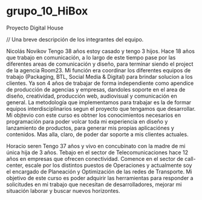 # grupo_10_HiBox
Proyecto Digital House


// Una breve descripción de los integrantes del equipo.

Nicolás Novikov
Tengo 38 años estoy casado y tengo 3 hijos.
Hace 18 años que trabajo en comunicación, a lo largo de este tiempo pase por las diferentes areas de comunicación y diseño, para terminar siendo el project de la agencia Room23. Mi función era coordinar los diferentes equipos de trabajo (Packaging, BTL, Social Media & Digital) para brindar solucion a los clientes.
Ya son 4 años de trabajar de forma independiente como apendice de producción de agencias y empresas, dandoles soporte en el area de diseño, creatividad, producción web, audiovisual y comunicación en general. La metodología que implementamos para trabajar es la de formar equipos interdisciplinarios segun el proyecto que tengamos que desarrollar.
Mi objtevio con este curso es obtner los conocimientos necesarios en programación para poder volcar toda mi experiencia en diseño y lanzamiento de productos, para generar mis propias aplicaciónes y contenidos. Mas alla, claro, de poder dar soporte a mis clientes actuales.

Horacio seren
Tengo 37 años y vivo en concubinato con la madre de mi única hija de 3 años.
Tebajo en el sector de Telecomunicaciones hace 12 años en empresas que ofrecen conectividad. Comence en el sector de call-center, escale por los distintos puestos de Operaciones y actualmente soy el encargado de Planeación y Optimización de las redes de Transporte.
Mi objetivo de este curso es poder adquirir las herramientas para responder a solicitudes en mi trabajo que necesitan de desarrolladores, mejorar mi situación laborar y buscar nuevos horizontes.